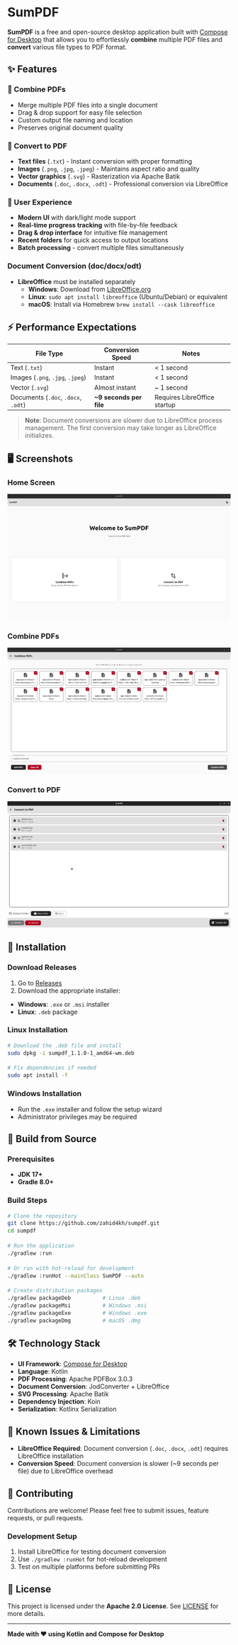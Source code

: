 # SumPDF

**SumPDF** is a free and open-source desktop application built with [Compose for Desktop](https://github.com/JetBrains/compose-multiplatform?tab=readme-ov-file#desktop) that allows you to effortlessly **combine** multiple PDF files and **convert** various file types to PDF format.

## ✨ Features

### 📄 Combine PDFs

- Merge multiple PDF files into a single document
- Drag & drop support for easy file selection
- Custom output file naming and location
- Preserves original document quality

### 🔄 Convert to PDF

- **Text files** (`.txt`) - Instant conversion with proper formatting
- **Images** (`.png`, `.jpg`, `.jpeg`) - Maintains aspect ratio and quality
- **Vector graphics** (`.svg`) - Rasterization via Apache Batik
- **Documents** (`.doc`, `.docx`, `.odt`) - Professional conversion via LibreOffice

### 🎨 User Experience

- **Modern UI** with dark/light mode support
- **Real-time progress tracking** with file-by-file feedback
- **Drag & drop interface** for intuitive file management
- **Recent folders** for quick access to output locations
- **Batch processing** - convert multiple files simultaneously

### Document Conversion (doc/docx/odt)

- **LibreOffice** must be installed separately
  - **Windows**: Download from [LibreOffice.org](https://www.libreoffice.org/download/download/)
  - **Linux**: `sudo apt install libreoffice` (Ubuntu/Debian) or equivalent
  - **macOS**: Install via Homebrew `brew install --cask libreoffice`

## ⚡ Performance Expectations

| File Type                           | Conversion Speed        | Notes                        |
| ----------------------------------- | ----------------------- | ---------------------------- |
| Text (`.txt`)                       | Instant                 | < 1 second                   |
| Images (`.png`, `.jpg`, `.jpeg`)    | Instant                 | < 1 second                   |
| Vector (`.svg`)                     | Almost instant          | ~ 1 second                   |
| Documents (`.doc`, `.docx`, `.odt`) | **~9 seconds per file** | Requires LibreOffice startup |

> **Note**: Document conversions are slower due to LibreOffice process management. The first conversion may take longer as LibreOffice initializes.

## 🖥️ Screenshots

### Home Screen

![Home Screen](screenshots/home.png)

### Combine PDFs

![Combine PDFs](screenshots/combine.png)

### Convert to PDF

![Convert to PDF](screenshots/convert.png)

## 🚀 Installation

### Download Releases

1. Go to [Releases](https://github.com/zahid4kh/sumpdf/releases)
2. Download the appropriate installer:

- **Windows**: `.exe` or `.msi` installer
- **Linux**: `.deb` package

### Linux Installation

```bash
# Download the .deb file and install
sudo dpkg -i sumpdf_1.1.0-1_amd64-wm.deb

# Fix dependencies if needed
sudo apt install -f
```

### Windows Installation

- Run the `.exe` installer and follow the setup wizard
- Administrator privileges may be required

## 🔧 Build from Source

### Prerequisites

- **JDK 17+**
- **Gradle 8.0+**

### Build Steps

```bash
# Clone the repository
git clone https://github.com/zahid4kh/sumpdf.git
cd sumpdf

# Run the application
./gradlew :run

# Or run with hot-reload for development
./gradlew :runHot --mainClass SumPDF --auto

# Create distribution packages
./gradlew packageDeb          # Linux .deb
./gradlew packageMsi          # Windows .msi
./gradlew packageExe          # Windows .exe
./gradlew packageDmg          # macOS .dmg
```

## 🛠️ Technology Stack

- **UI Framework**: [Compose for Desktop](https://github.com/JetBrains/compose-multiplatform?tab=readme-ov-file#desktop)
- **Language**: Kotlin
- **PDF Processing**: Apache PDFBox 3.0.3
- **Document Conversion**: JodConverter + LibreOffice
- **SVG Processing**: Apache Batik
- **Dependency Injection**: Koin
- **Serialization**: Kotlinx Serialization

## 🐛 Known Issues & Limitations

- **LibreOffice Required**: Document conversion (`.doc`, `.docx`, `.odt`) requires LibreOffice installation
- **Conversion Speed**: Document conversion is slower (~9 seconds per file) due to LibreOffice overhead

## 🤝 Contributing

Contributions are welcome! Please feel free to submit issues, feature requests, or pull requests.

### Development Setup

1. Install LibreOffice for testing document conversion
2. Use `./gradlew :runHot` for hot-reload development
3. Test on multiple platforms before submitting PRs

## 📝 License

This project is licensed under the **Apache 2.0 License**. See [LICENSE](LICENSE) for more details.

---

**Made with ❤️ using Kotlin and Compose for Desktop**
